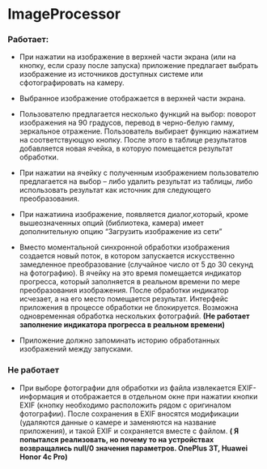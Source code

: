 # ImageProcessor

### Работает:

- При нажатии на изображение в верхней части экрана (или на кнопку, если сразу после запуска) приложение предлагает выбрать изображение из источников доступных системе или сфотографировать на камеру.

- Выбранное 	изображение отображается в верхней части экрана.

- Пользователю 	предлагается несколько функций на 	выбор: поворот изображения на 90 градусов, 	перевод в черно-белую гамму, зеркальное 	отражение. Пользователь 	выбирает функцию нажатием на 	соответствующую кнопку. После этого в 	таблице результатов добавляется новая 	ячейка, в которую помещается результат 	обработки.
- При нажатии на ячейку с полученным изображением 	пользователю предлагается на выбор – либо удалить результат из таблицы, либо 	использовать результат как источник 	для следующего преобразования.
- При нажатиина изображение, появляется диалог,который, кроме вышеозначенных опций (библиотека, камера) имеет дополнительную опцию “Загрузить изображение из сети”

- Вместо 	моментальной синхронной обработки 	изображения создается новый поток, в котором запускается искусственно замедленное преобразование (случайное 	число от 5 до 30 секунд на фотографию). В ячейку на это время помещается индикатор прогресса, 	который заполняется в реальном времени по мере преобразования изображения. После обработки индикатор 	исчезает, а на его место помещается 	результат. Интерфейс приложения в процессе обработки не блокируется. Возможна одновременная 	обработка нескольких фотографий. **(Не работает заполнение индикатора прогресса в реальном времени)**

- Приложение должно запоминать историю обработанных изображений между запусками.

### Не работает

- При выборе фотографии для обработки из файла 	извлекается EXIF-информация и 	отображается в отдельном окне при нажатии кнопки EXIF (кнопку необходимо расположить рядом с оригиналом фотографии). После сохранения 	в EXIF вносятся модификации (удаляются данные о камере и заменяются на название приложения), и такой EXIF и сохраняется вместе с файлом. **( Я попытался реализовать, но почему то на устройствах возвращались null/0 значения параметров. OnePlus 3T, Huawei Honor 4c Pro)**